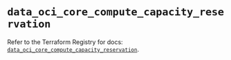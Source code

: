 # `data_oci_core_compute_capacity_reservation`

Refer to the Terraform Registry for docs: [`data_oci_core_compute_capacity_reservation`](https://registry.terraform.io/providers/hashicorp/oci/7.19.0/docs/data-sources/core_compute_capacity_reservation).
